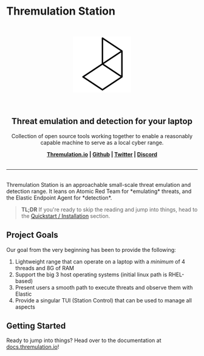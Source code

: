 # Thremulation Station

<br>
<p align="center">
<img src="img/ts-logo-temp.png" width="30%" alt="">
</p>
<br>

<h2 align="center"><b>Threat emulation and detection for your laptop</b></h2>

<p align="center">
   Collection of open source tools working together to enable a reasonably capable machine to serve as a local cyber range.
</p>

<p align="center"><b>
    <a href="https://thremulation.io">Thremulation.io</a> |
    <a href="https://github.com/thremulation-station/thremulation-station">Github</a> |
    <a href="https://twitter.com/thremulation">Twitter</a> |
    <a href="https://discord.gg/mtNXN4QjHh">Discord</a>
    <br /><br />
</b></p>


<hr />
<br>
Thremulation Station is an approachable small-scale threat emulation and detection range. It leans on Atomic Red Team for *emulating* threats, and the Elastic Endpoint Agent for *detection*.

<br>

> **TL;DR** If you're ready to skip the reading and jump into things, head to the [Quickstart / Installation](/quickstart/installation.md) section.


## Project Goals

Our goal from the very beginning has been to provide the following:

1. Lightweight range that can operate on a laptop with a _minimum_ of 4 threads and 8G of RAM
1. Support the big 3 host operating systems (initial linux path is RHEL-based)
1. Present users a smooth path to execute threats and observe them with Elastic 
1. Provide a singular TUI (Station Control) that can be used to manage all aspects

## Getting Started

Ready to jump into things? Head over to the documentation at [docs.thremulation.io](https://www.docs.thremulation.io)!
